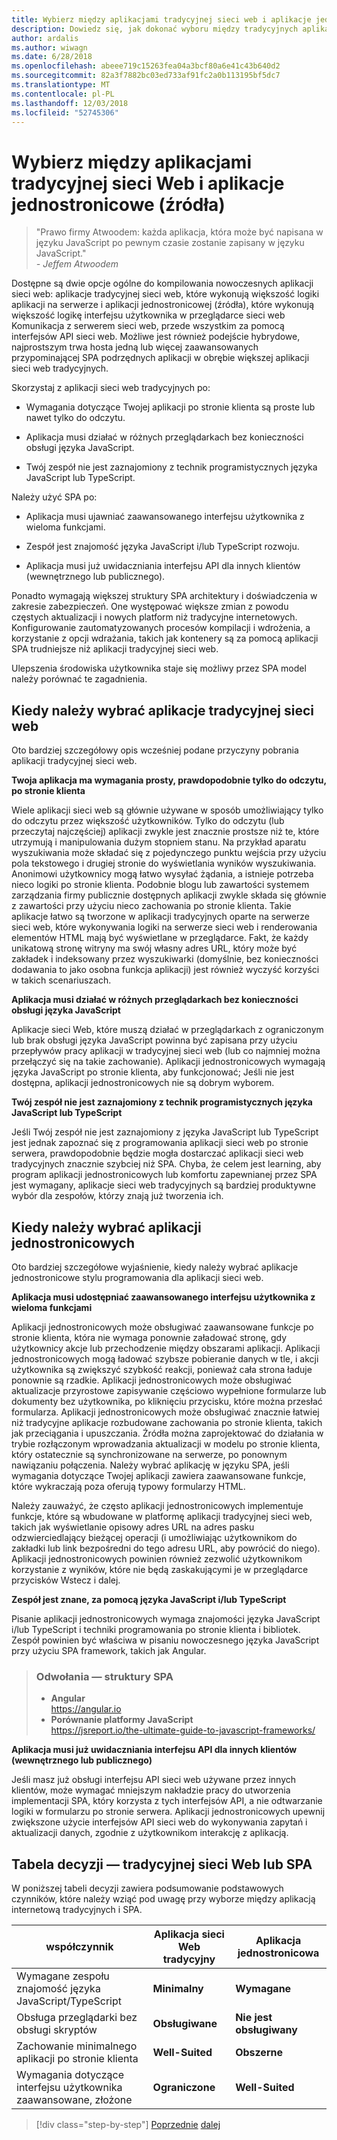 ```yaml
---
title: Wybierz między aplikacjami tradycyjnej sieci web i aplikacje jednostronicowe
description: Dowiedz się, jak dokonać wyboru między tradycyjnych aplikacji i internetowych aplikacji jednostronicowej (źródła), podczas tworzenia aplikacji sieci web.
author: ardalis
ms.author: wiwagn
ms.date: 6/28/2018
ms.openlocfilehash: abeee719c15263fea04a3bcf80a6e41c43b640d2
ms.sourcegitcommit: 82a3f7882bc03ed733af91fc2a0b113195bf5dc7
ms.translationtype: MT
ms.contentlocale: pl-PL
ms.lasthandoff: 12/03/2018
ms.locfileid: "52745306"
---
```

# <a name="choose-between-traditional-web-apps-and-single-page-apps-spas"></a>Wybierz między aplikacjami tradycyjnej sieci Web i aplikacje jednostronicowe (źródła)

> "Prawo firmy Atwoodem: każda aplikacja, która może być napisana w języku JavaScript po pewnym czasie zostanie zapisany w języku JavaScript."  
> _\- Jeffem Atwoodem_

Dostępne są dwie opcje ogólne do kompilowania nowoczesnych aplikacji sieci web: aplikacje tradycyjnej sieci web, które wykonują większość logiki aplikacji na serwerze i aplikacji jednostronicowej (źródła), które wykonują większość logikę interfejsu użytkownika w przeglądarce sieci web Komunikacja z serwerem sieci web, przede wszystkim za pomocą interfejsów API sieci web. Możliwe jest również podejście hybrydowe, najprostszym trwa hosta jedną lub więcej zaawansowanych przypominającej SPA podrzędnych aplikacji w obrębie większej aplikacji sieci web tradycyjnych.

Skorzystaj z aplikacji sieci web tradycyjnych po:

- Wymagania dotyczące Twojej aplikacji po stronie klienta są proste lub nawet tylko do odczytu.

- Aplikacja musi działać w różnych przeglądarkach bez konieczności obsługi języka JavaScript.

- Twój zespół nie jest zaznajomiony z technik programistycznych języka JavaScript lub TypeScript.

Należy użyć SPA po:

- Aplikacja musi ujawniać zaawansowanego interfejsu użytkownika z wieloma funkcjami.

- Zespół jest znajomość języka JavaScript i/lub TypeScript rozwoju.

- Aplikacja musi już uwidaczniania interfejsu API dla innych klientów (wewnętrznego lub publicznego).

Ponadto wymagają większej struktury SPA architektury i doświadczenia w zakresie zabezpieczeń. One występować większe zmian z powodu częstych aktualizacji i nowych platform niż tradycyjne internetowych. Konfigurowanie zautomatyzowanych procesów kompilacji i wdrożenia, a korzystanie z opcji wdrażania, takich jak kontenery są za pomocą aplikacji SPA trudniejsze niż aplikacji tradycyjnej sieci web.

Ulepszenia środowiska użytkownika staje się możliwy przez SPA model należy porównać te zagadnienia.

## <a name="when-to-choose-traditional-web-apps"></a>Kiedy należy wybrać aplikacje tradycyjnej sieci web

Oto bardziej szczegółowy opis wcześniej podane przyczyny pobrania aplikacji tradycyjnej sieci web.

**Twoja aplikacja ma wymagania prosty, prawdopodobnie tylko do odczytu, po stronie klienta**

Wiele aplikacji sieci web są głównie używane w sposób umożliwiający tylko do odczytu przez większość użytkowników. Tylko do odczytu (lub przeczytaj najczęściej) aplikacji zwykle jest znacznie prostsze niż te, które utrzymują i manipulowania dużym stopniem stanu. Na przykład aparatu wyszukiwania może składać się z pojedynczego punktu wejścia przy użyciu pola tekstowego i drugiej stronie do wyświetlania wyników wyszukiwania. Anonimowi użytkownicy mogą łatwo wysyłać żądania, a istnieje potrzeba nieco logiki po stronie klienta. Podobnie blogu lub zawartości systemem zarządzania firmy publicznie dostępnych aplikacji zwykle składa się głównie z zawartości przy użyciu nieco zachowania po stronie klienta. Takie aplikacje łatwo są tworzone w aplikacji tradycyjnych oparte na serwerze sieci web, które wykonywania logiki na serwerze sieci web i renderowania elementów HTML mają być wyświetlane w przeglądarce. Fakt, że każdy unikatową stronę witryny ma swój własny adres URL, który może być zakładek i indeksowany przez wyszukiwarki (domyślnie, bez konieczności dodawania to jako osobna funkcja aplikacji) jest również wyczyść korzyści w takich scenariuszach.

**Aplikacja musi działać w różnych przeglądarkach bez konieczności obsługi języka JavaScript**

Aplikacje sieci Web, które muszą działać w przeglądarkach z ograniczonym lub brak obsługi języka JavaScript powinna być zapisana przy użyciu przepływów pracy aplikacji w tradycyjnej sieci web (lub co najmniej można przełączyć się na takie zachowanie). Aplikacji jednostronicowych wymagają języka JavaScript po stronie klienta, aby funkcjonować; Jeśli nie jest dostępna, aplikacji jednostronicowych nie są dobrym wyborem.

**Twój zespół nie jest zaznajomiony z technik programistycznych języka JavaScript lub TypeScript**

Jeśli Twój zespół nie jest zaznajomiony z języka JavaScript lub TypeScript jest jednak zapoznać się z programowania aplikacji sieci web po stronie serwera, prawdopodobnie będzie mogła dostarczać aplikacji sieci web tradycyjnych znacznie szybciej niż SPA. Chyba, że celem jest learning, aby program aplikacji jednostronicowych lub komfortu zapewnianej przez SPA jest wymagany, aplikacje sieci web tradycyjnych są bardziej produktywne wybór dla zespołów, którzy znają już tworzenia ich.

## <a name="when-to-choose-spas"></a>Kiedy należy wybrać aplikacji jednostronicowych

Oto bardziej szczegółowe wyjaśnienie, kiedy należy wybrać aplikacje jednostronicowe stylu programowania dla aplikacji sieci web.

**Aplikacja musi udostępniać zaawansowanego interfejsu użytkownika z wieloma funkcjami**

Aplikacji jednostronicowych może obsługiwać zaawansowane funkcje po stronie klienta, która nie wymaga ponownie załadować stronę, gdy użytkownicy akcje lub przechodzenie między obszarami aplikacji. Aplikacji jednostronicowych mogą ładować szybsze pobieranie danych w tle, i akcji użytkownika są zwiększyć szybkość reakcji, ponieważ cała strona ładuje ponownie są rzadkie. Aplikacji jednostronicowych może obsługiwać aktualizacje przyrostowe zapisywanie częściowo wypełnione formularze lub dokumenty bez użytkownika, po kliknięciu przycisku, które można przesłać formularza. Aplikacji jednostronicowych może obsługiwać znacznie łatwiej niż tradycyjne aplikacje rozbudowane zachowania po stronie klienta, takich jak przeciągania i upuszczania. Źródła można zaprojektować do działania w trybie rozłączonym wprowadzania aktualizacji w modelu po stronie klienta, który ostatecznie są synchronizowane na serwerze, po ponownym nawiązaniu połączenia. Należy wybrać aplikację w języku SPA, jeśli wymagania dotyczące Twojej aplikacji zawiera zaawansowane funkcje, które wykraczają poza oferują typowy formularzy HTML.

Należy zauważyć, że często aplikacji jednostronicowych implementuje funkcje, które są wbudowane w platformę aplikacji tradycyjnej sieci web, takich jak wyświetlanie opisowy adres URL na adres pasku odzwierciedlający bieżącej operacji (i umożliwiając użytkownikom do zakładki lub link bezpośredni do tego adresu URL, aby powrócić do niego). Aplikacji jednostronicowych powinien również zezwolić użytkownikom korzystanie z wyników, które nie będą zaskakującymi je w przeglądarce przycisków Wstecz i dalej.

**Zespół jest znane, za pomocą języka JavaScript i/lub TypeScript**

Pisanie aplikacji jednostronicowych wymaga znajomości języka JavaScript i/lub TypeScript i techniki programowania po stronie klienta i bibliotek. Zespół powinien być właściwa w pisaniu nowoczesnego języka JavaScript przy użyciu SPA framework, takich jak Angular.

> ### <a name="references--spa-frameworks"></a>Odwołania — struktury SPA
>
> - **Angular**  
>   <https://angular.io>
> - **Porównanie platformy JavaScript**  
>   <https://jsreport.io/the-ultimate-guide-to-javascript-frameworks/>

**Aplikacja musi już uwidaczniania interfejsu API dla innych klientów (wewnętrznego lub publicznego)**

Jeśli masz już obsługi interfejsu API sieci web używane przez innych klientów, może wymagać mniejszym nakładzie pracy do utworzenia implementacji SPA, który korzysta z tych interfejsów API, a nie odtwarzanie logiki w formularzu po stronie serwera. Aplikacji jednostronicowych upewnij zwiększone użycie interfejsów API sieci web do wykonywania zapytań i aktualizacji danych, zgodnie z użytkownikom interakcję z aplikacją.

## <a name="decision-table--traditional-web-or-spa"></a>Tabela decyzji — tradycyjnej sieci Web lub SPA

W poniższej tabeli decyzji zawiera podsumowanie podstawowych czynników, które należy wziąć pod uwagę przy wyborze między aplikacją internetową tradycyjnych i SPA.

| **współczynnik**                                           | **Aplikacja sieci Web tradycyjny** | **Aplikacja jednostronicowa** |
| ---------------------------------------------------- | ----------------------- | --------------------------- |
| Wymagane zespołu znajomość języka JavaScript/TypeScript | **Minimalny**             | **Wymagane**                |
| Obsługa przeglądarki bez obsługi skryptów                   | **Obsługiwane**           | **Nie jest obsługiwany**           |
| Zachowanie minimalnego aplikacji po stronie klienta             | **Well-Suited**         | **Obszerne**                |
| Wymagania dotyczące interfejsu użytkownika zaawansowane, złożone            | **Ograniczone**             | **Well-Suited**             |

>[!div class="step-by-step"]
>[Poprzednie](modern-web-applications-characteristics.md)
>[dalej](architectural-principles.md)